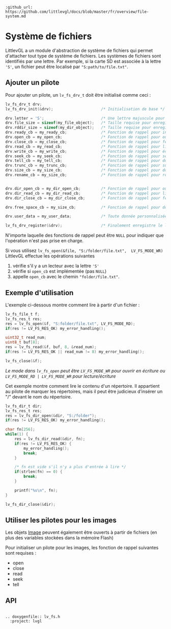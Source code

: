 ```eval_rst
:github_url: https://github.com/littlevgl/docs/blob/master/fr/overview/file-system.md
```
# Système de fichiers

LittlevGL a un module d'abstraction de système de fichiers qui permet d'attacher tout type de système de fichiers.
Les systèmes de fichiers sont identifiés par une lettre.
Par exemple, si la carte SD est associée à la lettre `'S'`, un fichier peut être localisé par `"S:path/to/file.txt"`.

## Ajouter un pilote

Pour ajouter un pilote, un `lv_fs_drv_t` doit être initialisé comme ceci :
```c
lv_fs_drv_t drv; 
lv_fs_drv_init(&drv);                     /* Initialisation de base */

drv.letter = 'S';                         /* Une lettre majuscule pour identifier le lecteur */
drv.file_size = sizeof(my_file_object);   /* Taille requise pour enregistrer un objet de fichier */
drv.rddir_size = sizeof(my_dir_object);   /* Taille requise pour enregistrer un objet répertoire (utilisé par dir_open/close/read) */ 
drv.ready_cb = my_ready_cb;               /* Fonction de rappel pour indiquer si le lecteur est prêt à être utilisé */
drv.open_cb = my_open_cb;                 /* Fonction de rappel pour ouvrir un fichier */
drv.close_cb = my_close_cb;               /* Fonction de rappel pour fermer un fichier */
drv.read_cb = my_read_cb;                 /* Fonction de rappel pour lire un fichier */
drv.write_cb = my_write_cb;               /* Fonction de rappel pour écrire un fichier */
drv.seek_cb = my_seek_cb;                 /* Fonction de rappel pour se déplacer dans un fichier (déplacer le curseur) */
drv.tell_cb = my_tell_cb;                 /* Fonction de rappel pour donner la position du curseur */
drv.trunc_cb = my_trunc_cb;               /* Fonction de rappel pour supprimer un fichier */
drv.size_cb = my_size_cb;                 /* Fonction de rappel pour donner la taille d'un fichier */
drv.rename_cb = my_size_cb;               /* Fonction de rappel pour renommer un fichier */


drv.dir_open_cb = my_dir_open_cb;         /* Fonction de rappel pour ouvrir un répertoire et lire son contenu */
drv.dir_read_cb = my_dir_read_cb;         /* Fonction de rappel pour lire le contenu d'un répertoire */
drv.dir_close_cb = my_dir_close_cb;       /* Fonction de rappel pour fermer un répertoire */

drv.free_space_cb = my_size_cb;           /* Fonction de rappel pour donner l'espace libre d'un lecteur */

drv.user_data = my_user_data;             /* Toute donnée personnalisée si nécessaire */

lv_fs_drv_register(&drv);                 /* Finalement enregistre le lecteur */

```

N'importe laquelle des fonctions de rappel peut être `NULL` pour indiquer que l'opération n'est pas prise en charge.

Si vous utilisez `lv_fs_open(&file, "S:/folder/file.txt",  LV_FS_MODE_WR)` LittlevGL effectue les opérations suivantes
1. vérifie s'il y a un lecteur avec la lettre `'S'`
2. vérifie si `open_cb` est implémentée (pas `NULL`)
3. appelle `open_cb` avec le chemin `"folder/file.txt"`.

## Exemple d'utilisation

L'exemple ci-dessous montre comment lire à partir d'un fichier :
```c
lv_fs_file_t f;
lv_fs_res_t res;
res = lv_fs_open(&f, "S:folder/file.txt", LV_FS_MODE_RD);
if(res != LV_FS_RES_OK) my_error_handling();

uint32_t read_num;
uint8_t buf[8];
res = lv_fs_read(&f, buf, 8, &read_num);
if(res != LV_FS_RES_OK || read_num != 8) my_error_handling();

lv_fs_close(&f);
```
*Le mode dans `lv_fs_open` peut être `LV_FS_MODE_WR` pour ouvrir en écriture ou `LV_FS_MODE_RD | LV_FS_MODE_WR` pour lecture/écriture*

Cet exemple montre comment lire le contenu d'un répertoire. Il appartient au pilote de marquer les répertoires, mais il peut être judicieux d’insérer un "/" devant le nom du répertoire.
```c
lv_fs_dir_t dir;
lv_fs_res_t res;
res = lv_fs_dir_open(&dir, "S:/folder");
if(res != LV_FS_RES_OK) my_error_handling();

char fn[256];
while(1) {
    res = lv_fs_dir_read(&dir, fn);
    if(res != LV_FS_RES_OK) {
        my_error_handling();
        break;
    }

    /* fn est vide s'il n'y a plus d'entrée à lire */
    if(strlen(fn) == 0) {
        break;
    }

    printf("%s\n", fn);
}

lv_fs_dir_close(&dir);
```

## Utiliser les pilotes pour les images

Les objets [Image](/object-types/img) peuvent également être ouverts à partir de fichiers (en plus des variables stockées dans la mémoire Flash)

Pour initialiser un pilote pour les images, les fonction de rappel suivantes sont requises :
- open
- close
- read
- seek
- tell


## API 

```eval_rst

.. doxygenfile:: lv_fs.h
  :project: lvgl
        
```


